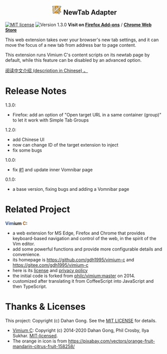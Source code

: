 <h2 align="center"><a name="readme"></a>
  <img src="icon128.png" width="32" height="32" alt="Icon" />
  NewTab Adapter
</h2>

[![MIT license](https://img.shields.io/badge/license-MIT-blue.svg)](LICENSE.txt)
![Version 1.3.0](https://img.shields.io/badge/release-1.3.0-orange.svg)
**Visit on [Firefox Add-ons](https://addons.mozilla.org/firefox/addon/newtab-adapter/)** /
**[Chrome Web Store](
  https://chrome.google.com/webstore/detail/newtab-adapter/cglpcedifkgalfdklahhcchnjepcckfn
  )**

This web extension takes over your browser's new tab settings,
and it can move the focus of a new tab from address bar to page content.

This extension runs Vimium C's content scripts on its newtab page by default,
while this feature can be disabled by an advanced option.

[阅读中文介绍 (description in Chinese) 。](https://github.com/gdh1995/vimium-c-helpers/blob/master/newtab/README_zh.md)

# Release Notes

1.3.0:
* Firefox: add an option of "Open target URL in a same container (group)" to let it work with Simple Tab Groups

1.2.0:
* add Chinese UI
* now can change ID of the target extension to inject
* fix some bugs

1.0.0:
* fix [#1](https://github.com/gdh1995/vimium-c-helpers/issues/1) and update inner Vomnibar page

0.1.0:
* a base version, fixing bugs and adding a Vomnibar page

# Related Project

__<span style="color: #2f508e;">Vim</span>ium <span style="color: #a55e18;">C</span>:__

* a web extension for MS Edge, Firefox and Chrome that provides keyboard-based navigation and control
    of the web, in the spirit of the Vim editor.
* add some powerful functions and provide more configurable details and convenience.
* its homepage is https://github.com/gdh1995/vimium-c and https://gitee.com/gdh1995/vimium-c
* here is its [license](https://github.com/gdh1995/vimium-c/blob/master/LICENSE.txt)
  and [privacy policy](https://github.com/gdh1995/vimium-c/blob/master/PRIVACY-POLICY.md)
* the initial code is forked from [philc/vimium:master](https://github.com/philc/vimium) on 2014.
* customized after translating it from CoffeeScript into JavaScript and then TypeScript.

# Thanks & Licenses

This project: Copyright (c) Dahan Gong.
See the [MIT LICENSE](LICENSE.txt) for details.

* [Vimium C](https://github.com/gdh1995/vimium-c):
  Copyright (c) 2014-2020 Dahan Gong, Phil Crosby, Ilya Sukhar.
  [MIT-licensed](https://github.com/philc/vimium/blob/master/MIT-LICENSE.txt).
* The orange in icon is from https://pixabay.com/vectors/orange-fruit-mandarin-citrus-fruit-158258/
